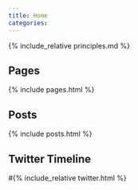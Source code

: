 ```yaml
---
title: Home
categories:
---
```


{% include_relative principles.md %}

## Pages

{% include pages.html %}

## Posts

{% include posts.html %}

## Twitter Timeline

#{% include_relative twitter.html %}

